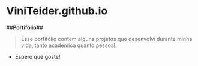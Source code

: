 # ViniTeider.github.io
##**Portifólio**##
> Esse portifólio contem alguns projetos que desenvolvi durante minha vida, tanto academica quanto pessoal.
- Espero que goste!
